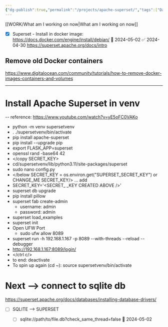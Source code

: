```yaml
---
{"dg-publish":true,"permalink":"/projects/apache-superset/","tags":["Data","Projects"],"noteIcon":"","created":"2024-04-27 3:27:06 pm","updated":"2024-04-27 3:27:53 pm"}
---
```


[[WORK/What am I working on now\|What am I working on now]]

- [x] Superset - Install in docker image: https://docs.docker.com/engine/install/debian/ 🛫 2024-05-02 ✅ 2024-04-30
https://superset.apache.org/docs/intro

## Remove old Docker containers
https://www.digitalocean.com/community/tutorials/how-to-remove-docker-images-containers-and-volumes

---
# Install Apache Superset in venv
-- reference: https://www.youtube.com/watch?v=yE5oFC0VAKo

- python -m venv supersetvenv
- . ./supersetvenv/bin/activate
- pip install apache-superset
- pip install --upgrade pip
- export FLASK_APP=superset
- openssl rand -base64 42
- </copy SECRET_KEY>
- cd/supersetvenv/lib/python3.11/site-packages/superset
- sudo nano config.py
- </below SECRET_KEY = os.environ.get("SUPERSET_SECRET_KEY") or CHANGE_ME SECRET_KEY/> ... add
- SECRET_KEY='<SECRET_ _KEY CREATED ABOVE />'
- superset db upgrade
- pip install pillow
- superset fab create-admin
	- username: admin
	- password: admin
- superset load_examples
- superset init
- Open UFW Port
	- sudo ufw allow 8089
- superset run -h 192.168.1.167 -p 8089 --with-threads --reload --debugger
- http://192.168.1.167:8089/login/
- </ctrl c/>
- to end: deactivate
- To spin up again (cd ~): source supersetvenv/bin/activate 

# Next --> connect to sqlite db 

https://superset.apache.org/docs/databases/installing-database-drivers/

- [ ] SQLITE --> SUPERSET 
	- [ ] sqlite://path/to/file.db?check_same_thread=false 🛫 2024-05-02

